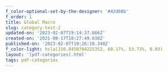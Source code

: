 ```yaml
---
f_color-optional-set-by-the-designer: '#42d08b'
f_order: 1
title: Global Macro
slug: category-test-2
updated-on: '2023-02-07T19:14:37.866Z'
created-on: '2021-08-17T18:27:49.638Z'
published-on: '2023-02-07T19:26:10.340Z'
f_color-light: hsla(150.8450704225352, 60.17%, 53.73%, 0.03)
layout: '[pdf-categories].html'
tags: pdf-categories
---
```



